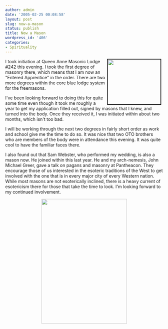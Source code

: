 ```yaml
---
author: admin
date: '2005-02-25 00:08:58'
layout: post
slug: now-a-mason
status: publish
title: Now a Mason
wordpress_id: '406'
categories:
- Spirituality
---
```

 <img src="http://www.openbuddha.com/images/square-compass.gif" align="right" border="2" height="143" hspace="5" width="169" />

I took initiation at Queen Anne Masonic Lodge #242 this evening. I took the first degree of masonry there, which means that I am now an "Entered Apprentice" in the order. There are two more degrees within the core blue lodge system for the freemasons.

I've been looking forward to doing this for quite some time even though it took me roughly a year to get my application filled out, signed by masons that I knew, and turned into the body. Once they received it, I was initiated within about two months, which isn't too bad.

I will be working through the next two degrees in fairly short order as work and school give me the time to do so. It was nice that two OTO brothers who are members of the body were in attendance this evening. It was quite cool to have the familiar faces there.

I also found out that Sam Webster, who performed my wedding, is also a mason now. He joined within this last year. He and my arch-nemesis, John Michael Greer, gave a talk on pagans and masonry at Pantheacon. They encourage those of us interested in the esoteric traditions of the West to get involved with the one that is in every major city of every Western nation. While most masons are not esoterically inclined, there is a heavy current of esotericism there for those that take the time to look. I'm looking forward to my continued involvement.
<p align="center"> <img src="http://www.openbuddha.com/images/lady_frieda_harris_1st_degree.jpg" border="0" height="398" width="273" /></p>
